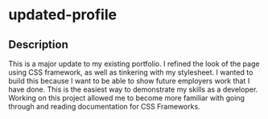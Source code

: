 # updated-profile

## Description

  This is a major update to my existing  portfolio. I refined the look of the page using CSS framework, as well as tinkering with my stylesheet. I wanted to build this because I want to be able to show future employers work that I have done. This is the easiest way to demonstrate my skills as a developer. Working on this project allowed me to become more familiar with going through and reading documentation for CSS Frameworks.

